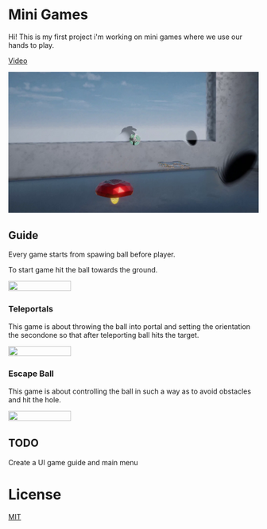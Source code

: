 
# Mini Games

Hi! This is my first project i'm working on mini games where we use our hands to play.

[Video](https://www.youtube.com/watch?v=ruRlvjdJYNE&ab_channel=DanielBrud)

![alt text](https://github.com/DanielBrud/MiniGames/blob/master/Images/Unity%20MiniGames.png)

## Guide

Every game starts from spawing ball before player.

To start game hit the ball towards the ground.

<img src = "https://user-images.githubusercontent.com/32804264/227599081-716d7b32-19d2-456a-91a6-b0f8e42994f7.gif" width = "50%" height = "50%">


### Teleportals

This game is about throwing the ball into portal and setting the orientation the secondone so that after teleporting ball hits the target.

<img src = https://user-images.githubusercontent.com/32804264/227794585-2a7a71cb-ab23-4972-87ee-fd23bf2c758d.gif width = "50%" height = "50%">

### Escape Ball
This game is about controlling the ball in such a way as to avoid obstacles and hit the hole.

<img src = https://user-images.githubusercontent.com/32804264/227795434-4884865e-2588-4fd4-87c4-b280f6623773.gif width = "50%" height = "50%">


## TODO

Create a UI game guide and main menu

# License
[MIT](https://github.com/DanielBrud/MiniGames/blob/master/LICENSE)




